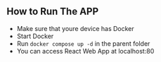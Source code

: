 ## How to Run The APP

- Make sure that youre device has Docker
- Start Docker
- Run `docker compose up -d` in the parent folder
- You can access React Web App at localhost:80 
